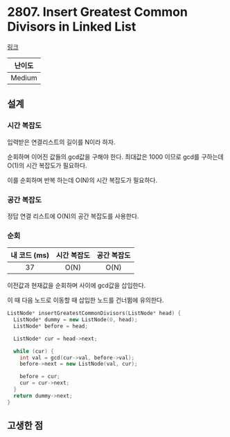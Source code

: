 # 2807. Insert Greatest Common Divisors in Linked List

[링크](https://leetcode.com/problems/insert-greatest-common-divisors-in-linked-list/description/)

| 난이도 |
| :----: |
| Medium |

## 설계

### 시간 복잡도

입력받은 연결리스트의 길이를 N이라 하자.

순회하며 이어진 값들의 gcd값을 구해야 한다. 최대값은 1000 이므로 gcd를 구하는데 O(1)의 시간 복잡도가 필요하다.

이를 순회하며 반복 하는데 O(N)의 시간 복잡도가 필요하다.

### 공간 복잡도

정답 연결 리스트에 O(N)의 공간 복잡도를 사용한다.

### 순회

| 내 코드 (ms) | 시간 복잡도 | 공간 복잡도 |
| :----------: | :---------: | :---------: |
|      37      |    O(N)     |    O(N)     |

이전값과 현재값을 순회하며 사이에 gcd값을 삽입한다.

이 때 다음 노드로 이동할 때 삽입한 노드를 건너뜀에 유의한다.

```cpp
ListNode* insertGreatestCommonDivisors(ListNode* head) {
  ListNode* dummy = new ListNode(0, head);
  ListNode* before = head;

  ListNode* cur = head->next;

  while (cur) {
    int val = gcd(cur->val, before->val);
    before->next = new ListNode(val, cur);

    before = cur;
    cur = cur->next;
  }
  return dummy->next;
}
```

## 고생한 점
